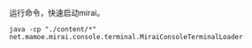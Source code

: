运行命令，快速启动mirai。

```
java -cp "./content/*" net.mamoe.mirai.console.terminal.MiraiConsoleTerminalLoader
```